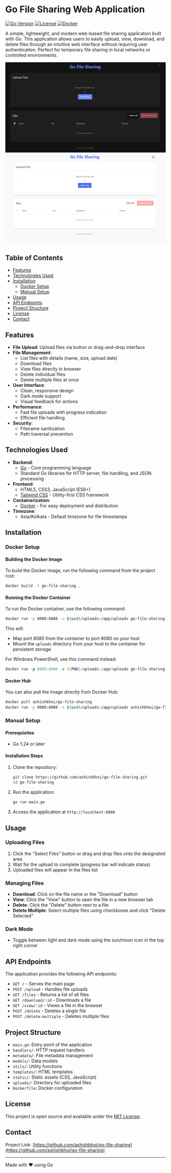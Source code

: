 # Go File Sharing Web Application

[![Go Version](https://img.shields.io/github/go-mod/go-version/ashishbhoi/go-file-sharing)](https://golang.org)
[![License](https://img.shields.io/github/license/ashishbhoi/go-file-sharing)](https://raw.githubusercontent.com/ashishbhoi/go-file-sharing/refs/heads/master/LICENSE)
[![Docker](https://img.shields.io/docker/v/ashishbhoi/go-file-sharing)](https://hub.docker.com/repository/docker/ashishbhoi/go-file-sharing/general)

A simple, lightweight, and modern web-based file sharing application built with Go. This application allows users to easily upload, view, download, and delete files through an intuitive web interface without requiring user authentication. Perfect for temporary file sharing in local networks or controlled environments.

![Go File Sharing App (Dark Mode)](https://raw.githubusercontent.com/ashishbhoi/go-file-sharing/refs/heads/master/screenshot/dark.png)
![Go File Sharing App (Light Mode)](https://raw.githubusercontent.com/ashishbhoi/go-file-sharing/refs/heads/master/screenshot/light.png)

## Table of Contents

- [Features](#features)
- [Technologies Used](#technologies-used)
- [Installation](#installation)
  - [Docker Setup](#docker-setup)
  - [Manual Setup](#manual-setup)
- [Usage](#usage)
- [API Endpoints](#api-endpoints)
- [Project Structure](#project-structure)
- [License](#license)
- [Contact](#contact)

## Features

- **File Upload**: Upload files via button or drag-and-drop interface
- **File Management**: 
  - List files with details (name, size, upload date)
  - Download files
  - View files directly in browser
  - Delete individual files
  - Delete multiple files at once
- **User Interface**:
  - Clean, responsive design
  - Dark mode support
  - Visual feedback for actions
- **Performance**:
  - Fast file uploads with progress indication
  - Efficient file handling
- **Security**:
  - Filename sanitization
  - Path traversal prevention

## Technologies Used

- **Backend**:
  - [Go](https://golang.org/) - Core programming language
  - Standard Go libraries for HTTP server, file handling, and JSON processing
- **Frontend**:
  - HTML5, CSS3, JavaScript (ES6+)
  - [Tailwind CSS](https://tailwindcss.com/) - Utility-first CSS framework
- **Containerization**:
  - [Docker](https://www.docker.com/) - For easy deployment and distribution
- **Timezone**:
  - Asia/Kolkata - Default timezone for file timestamps

## Installation

### Docker Setup

#### Building the Docker Image

To build the Docker image, run the following command from the project root:

```bash
docker build -t go-file-sharing .
```

#### Running the Docker Container

To run the Docker container, use the following command:

```bash
docker run -p 8080:8080 -v $(pwd)/uploads:/app/uploads go-file-sharing
```

This will:
- Map port 8080 from the container to port 8080 on your host
- Mount the `uploads` directory from your host to the container for persistent storage

For Windows PowerShell, use this command instead:

```powershell
docker run -p 8080:8080 -v ${PWD}/uploads:/app/uploads go-file-sharing
```

#### Docker Hub

You can also pull the image directly from Docker Hub:

```bash
docker pull ashishbhoi/go-file-sharing
docker run -p 8080:8080 -v $(pwd)/uploads:/app/uploads ashishbhoi/go-file-sharing
```

### Manual Setup

#### Prerequisites

- Go 1.24 or later

#### Installation Steps

1. Clone the repository:
   ```bash
   git clone https://github.com/ashishbhoi/go-file-sharing.git
   cd go-file-sharing
   ```

2. Run the application:
   ```bash
   go run main.go
   ```

3. Access the application at `http://localhost:8080`

## Usage

### Uploading Files

1. Click the "Select Files" button or drag and drop files onto the designated area
2. Wait for the upload to complete (progress bar will indicate status)
3. Uploaded files will appear in the files list

### Managing Files

- **Download**: Click on the file name or the "Download" button
- **View**: Click the "View" button to open the file in a new browser tab
- **Delete**: Click the "Delete" button next to a file
- **Delete Multiple**: Select multiple files using checkboxes and click "Delete Selected"

### Dark Mode

- Toggle between light and dark mode using the sun/moon icon in the top right corner

## API Endpoints

The application provides the following API endpoints:

- `GET /` - Serves the main page
- `POST /upload` - Handles file uploads
- `GET /files` - Returns a list of all files
- `GET /download/:id` - Downloads a file
- `GET /view/:id` - Views a file in the browser
- `POST /delete` - Deletes a single file
- `POST /delete-multiple` - Deletes multiple files

## Project Structure

- `main.go`: Entry point of the application
- `handlers/`: HTTP request handlers
- `metadata/`: File metadata management
- `models/`: Data models
- `utils/`: Utility functions
- `templates/`: HTML templates
- `static/`: Static assets (CSS, JavaScript)
- `uploads/`: Directory for uploaded files
- `Dockerfile`: Docker configuration

## License

This project is open source and available under the [MIT License](https://raw.githubusercontent.com/ashishbhoi/go-file-sharing/refs/heads/master/LICENSE).

## Contact


Project Link: [https://github.com/ashishbhoi/go-file-sharing](https://github.com/ashishbhoi/go-file-sharing)

---

Made with ❤️ using Go
